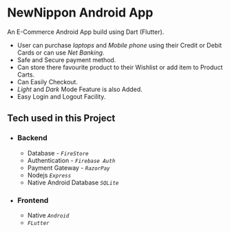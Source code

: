 # NewNippon Android App

An E-Commerce Android App build using Dart (Flutter).
  - User can purchase *laptops* and *Mobile phone* using their Credit or Debit Cards or can use *Net Banking*.
  - Safe and Secure payment method.
  - Can store there favourite product to their Wishlist or add item to Product Carts.
  - Can Easily Checkout.
  - *Light* and *Dark* Mode Feature is also Added.
  - Easy Login and Logout Facility.

## Tech used in this Project
* ### Backend
  - Database - *`FireStore`*
  - Authentication - *`Firebase Auth`*
  - Payment Gateway - *`RazorPay`*
  - Nodejs *`Express`*
  - Native Android Database *`SQLite`*
* ### Frontend
  - Native *`Android`*
  - *`FLutter`*

